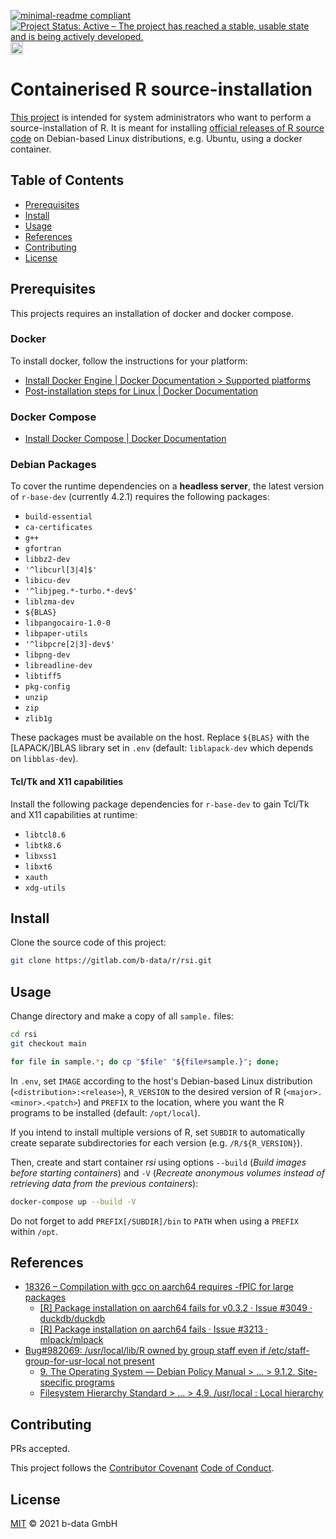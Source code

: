 [![minimal-readme compliant](https://img.shields.io/badge/readme%20style-minimal-brightgreen.svg)](https://github.com/RichardLitt/standard-readme/blob/master/example-readmes/minimal-readme.md) [![Project Status: Active – The project has reached a stable, usable state and is being actively developed.](https://www.repostatus.org/badges/latest/active.svg)](https://www.repostatus.org/#active) <a href="https://liberapay.com/benz0li/donate"><img src="https://liberapay.com/assets/widgets/donate.svg" alt="Donate using Liberapay" height="20"></a>

# Containerised R source-installation

[This project](https://gitlab.com/b-data/r/rsi) is intended for system
administrators who want to perform a source-installation of R. It is meant for
installing
[official releases of R source code](https://cran.r-project.org/src/base/)
on Debian-based Linux distributions, e.g. Ubuntu, using a docker container.

## Table of Contents

*  [Prerequisites](#prerequisites)
*  [Install](#install)
*  [Usage](#usage)
*  [References](#references)
*  [Contributing](#contributing)
*  [License](#license)

## Prerequisites

This projects requires an installation of docker and docker compose.

### Docker

To install docker, follow the instructions for your platform:

*  [Install Docker Engine | Docker Documentation > Supported platforms](https://docs.docker.com/engine/install/#supported-platforms)
*  [Post-installation steps for Linux | Docker Documentation](https://docs.docker.com/engine/install/linux-postinstall/)

### Docker Compose

*  [Install Docker Compose | Docker Documentation](https://docs.docker.com/compose/install/)

### Debian Packages

To cover the runtime dependencies on a **headless server**, the latest version of
`r-base-dev` (currently 4.2.1) requires the following packages:

*  `build-essential`
*  `ca-certificates`
*  `g++`
*  `gfortran`
*  `libbz2-dev`
*  `'^libcurl[3|4]$'`
*  `libicu-dev`
*  `'^libjpeg.*-turbo.*-dev$'`
*  `liblzma-dev`
*  `${BLAS}`
*  `libpangocairo-1.0-0`
*  `libpaper-utils`
*  `'^libpcre[2|3]-dev$'`
*  `libpng-dev`
*  `libreadline-dev`
*  `libtiff5`
*  `pkg-config`
*  `unzip`
*  `zip`
*  `zlib1g`

These packages must be available on the host. Replace `${BLAS}` with the
\[LAPACK/\]BLAS library set in `.env` (default: `liblapack-dev` which depends on
`libblas-dev`).

#### Tcl/Tk and X11 capabilities

Install the following package dependencies for `r-base-dev` to gain Tcl/Tk and
X11 capabilities at runtime:

*  `libtcl8.6`
*  `libtk8.6`
*  `libxss1`
*  `libxt6`
*  `xauth`
*  `xdg-utils`

## Install

Clone the source code of this project:

```bash
git clone https://gitlab.com/b-data/r/rsi.git
```

## Usage

Change directory and make a copy of all `sample.` files:

```bash
cd rsi
git checkout main

for file in sample.*; do cp "$file" "${file#sample.}"; done;
```

In `.env`, set `IMAGE` according to the host's Debian-based Linux distribution
(`<distribution>:<release>`), `R_VERSION` to the desired version of R
(`<major>.<minor>.<patch>`) and `PREFIX` to the location, where you want the
R programs to be installed (default: `/opt/local`).

If you intend to install multiple versions of R, set `SUBDIR` to automatically
create separate subdirectories for each version (e.g. `/R/${R_VERSION}`).

Then, create and start container _rsi_ using options `--build` (_Build images
before starting containers_) and `-V` (_Recreate anonymous volumes instead of
retrieving data from the previous containers_):

```bash
docker-compose up --build -V
```

Do not forget to add `PREFIX[/SUBDIR]/bin` to `PATH` when using a `PREFIX`
within `/opt`.

## References

*  [18326 – Compilation with gcc on aarch64 requires -fPIC for large packages](https://bugs.r-project.org/show_bug.cgi?id=18326)
    *  [[R] Package installation on aarch64 fails for v0.3.2 · Issue #3049 · duckdb/duckdb](https://github.com/duckdb/duckdb/issues/3049)
    *  [[R] Package installation on aarch64 fails · Issue #3213 · mlpack/mlpack](https://github.com/mlpack/mlpack/issues/3213)
*  [Bug#982069: /usr/local/lib/R owned by group staff even if /etc/staff-group-for-usr-local not present](https://www.mail-archive.com/debian-bugs-dist@lists.debian.org/msg1790651.html)
    *  [9. The Operating System — Debian Policy Manual > ... > 9.1.2. Site-specific programs](https://www.debian.org/doc/debian-policy/ch-opersys.html#site-specific-programs)
    *  [Filesystem Hierarchy Standard > ... > 4.9. /usr/local : Local hierarchy](https://refspecs.linuxfoundation.org/FHS_3.0/fhs/ch04s09.html)

## Contributing

PRs accepted.

This project follows the
[Contributor Covenant](https://www.contributor-covenant.org)
[Code of Conduct](CODE_OF_CONDUCT.md).

## License

[MIT](LICENSE) © 2021 b-data GmbH
